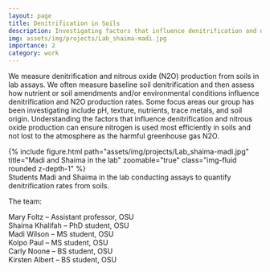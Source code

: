 ```yaml
---
layout: page
title: Denitrification in Soils
description: Investigating factors that influence denitrification and nitrous oxide production from soils
img: assets/img/projects/Lab_shaima-madi.jpg
importance: 2
category: work
---
```


We measure denitrification and nitrous oxide (N2O) production from soils in lab assays. We often measure baseline soil denitrification and then assess how nutrient or soil amendments and/or environmental conditions influence denitrification and N2O production rates. Some focus areas our group has been investigating include pH, texture, nutrients, trace metals, and soil origin. Understanding the factors that influence denitrification and nitrous oxide production can ensure nitrogen is used most efficiently in soils and not lost to the atmosphere as the harmful greenhouse gas N2O.

<div class="row">
    <div class="col-sm mt-3 mt-md-0">
        {% include figure.html path="assets/img/projects/Lab_shaima-madi.jpg" title="Madi and Shaima in the lab" zoomable="true" class="img-fluid rounded z-depth-1" %}
    </div>
</div>
<div class="caption">
    Students Madi and Shaima in the lab conducting assays to quantify denitrification rates from soils.
</div>

The team:<br>

Mary Foltz – Assistant professor, OSU<br>
Shaima Khalifah – PhD student, OSU<br>
Madi Wilson – MS student, OSU<br>
Kolpo Paul – MS student, OSU<br>
Carly Noone – BS student, OSU<br>
Kirsten Albert – BS student, OSU<br>
